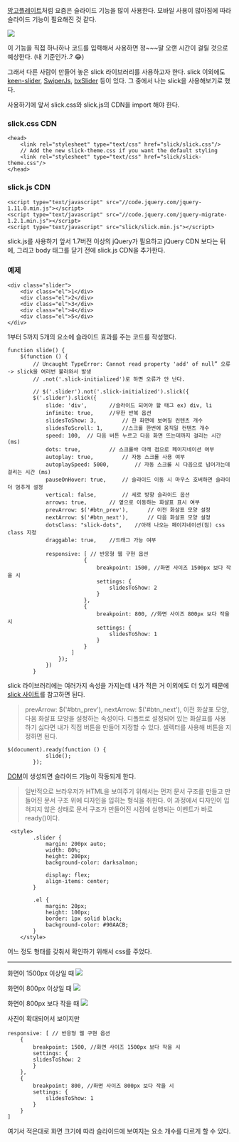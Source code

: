 [망고플레이트](https://www.mangoplate.com/)처럼 요즘은 슬라이드 기능을 많이 사용한다. 모바일 사용이 많아짐에 따라 슬라이드 기능이 필요해진 것 같다.

![](https://images.velog.io/images/rudwnd33/post/56ef7c53-d2a7-4581-ae4c-ae141ec3a704/%E1%84%89%E1%85%B3%E1%84%8F%E1%85%B3%E1%84%85%E1%85%B5%E1%86%AB%E1%84%89%E1%85%A3%E1%86%BA%202021-09-26%20%E1%84%8B%E1%85%A9%E1%84%8C%E1%85%A5%E1%86%AB%202.53.37.png)

이 기능을 직접 하나하나 코드를 입력해서 사용하면 정~~~말 오랜 시간이 걸릴 것으로 예상한다. (내 기준인가..? 😂)

그래서 다른 사람이 만들어 놓은 slick 라이브러리를 사용하고자 한다. slick 이외에도 [keen-slider](https://keen-slider.io/), [SwiperJs](https://swiperjs.com/), [bxSlider](https://bxslider.com/) 등이 있다. 그 중에서 나는 slick을 사용해보기로 했다.

사용하기에 앞서 slick.css와 slick.js의 CDN을 import 해야 한다.

### slick.css CDN
```
<head>
    <link rel="stylesheet" type="text/css" href="slick/slick.css"/>
    // Add the new slick-theme.css if you want the default styling
    <link rel="stylesheet" type="text/css" href="slick/slick-theme.css"/>
</head>
```

### slick.js CDN
```
<script type="text/javascript" src="//code.jquery.com/jquery-1.11.0.min.js"></script>
<script type="text/javascript" src="//code.jquery.com/jquery-migrate-1.2.1.min.js"></script>
<script type="text/javascript" src="slick/slick.min.js"></script>
```
slick.js를 사용하기 앞서 1.7버전 이상의 jQuery가 필요하고 jQuery CDN 보다는 뒤에, 그리고 body 태그를 닫기 전에 slick.js CDN을 추가한다.


### 예제

```
<div class="slider">
    <div class="el">1</div>
    <div class="el">2</div>
    <div class="el">3</div>
    <div class="el">4</div>
    <div class="el">5</div>
</div>
```

1부터 5까지 5개의 요소에 슬라이드 효과를 주는 코드를 작성했다.


```
function slide() {
    $(function () {
        // Uncaught TypeError: Cannot read property 'add' of null” 오류 -> slick을 여러번 불러와서 발생
        // .not('.slick-initialized')로 하면 오류가 안 난다.

        // $('.slider').not('.slick-initialized').slick({
        $('.slider').slick({
    	    slide: 'div',		//슬라이드 되어야 할 태그 ex) div, li
            infinite: true, 	//무한 반복 옵션
            slidesToShow: 3,		// 한 화면에 보여질 컨텐츠 개수
            slidesToScroll: 1,		//스크롤 한번에 움직일 컨텐츠 개수
            speed: 100,	 // 다음 버튼 누르고 다음 화면 뜨는데까지 걸리는 시간(ms)
            dots: true, 		// 스크롤바 아래 점으로 페이지네이션 여부
            autoplay: true,			// 자동 스크롤 사용 여부
            autoplaySpeed: 5000, 		// 자동 스크롤 시 다음으로 넘어가는데 걸리는 시간 (ms)
            pauseOnHover: true,		// 슬라이드 이동 시 마우스 호버하면 슬라이더 멈추게 설정
            vertical: false,		// 세로 방향 슬라이드 옵션
            arrows: true, 		// 옆으로 이동하는 화살표 표시 여부
            prevArrow: $('#btn_prev'),		// 이전 화살표 모양 설정
            nextArrow: $('#btn_next'),		// 다음 화살표 모양 설정
            dotsClass: "slick-dots", 	//아래 나오는 페이지네이션(점) css class 지정
            draggable: true, 	//드래그 가능 여부

            responsive: [ // 반응형 웹 구현 옵션
                        {
                            breakpoint: 1500, //화면 사이즈 1500px 보다 작을 시
                            settings: {
                                slidesToShow: 2
                            }
                        },
                        {
                            breakpoint: 800, //화면 사이즈 800px 보다 작을 시
                            settings: {
                                slidesToShow: 1
                            }
                        }
                    ]
                });
            })
        }
```

slick 라이브러리에는 여러가지 속성을 가지는데 내가 적은 거 이외에도 더 있기 때문에 [slick 사이트](https://kenwheeler.github.io/slick/)를 참고하면 된다.

> prevArrow: $('#btn_prev'),
 nextArrow: $('#btn_next'),
이전 화살표 모양, 다음 화살표 모양을 설정하는 속성이다. 디폴트로 설정되어 있는 화살표를 사용하기 싫다면 내가 직접 버튼을 만들어 지정할 수 있다. 셀렉터를 사용해 버튼을 지정하면 된다.

```
$(document).ready(function () {
            slide();
        });
```

[DOM](https://developer.mozilla.org/ko/docs/Web/API/Document_Object_Model/Introduction)이 생성되면 슬라이드 기능이 작동되게 한다.

> 일반적으로 브라우저가 HTML을 보여주기 위해서는 먼저 문서 구조를 만들고 만들어진 문서 구조 위에 디자인을 입히는 형식을 취한다. 이 과정에서 디자인이 입혀지지 않은 상태로 문서 구조가 만들어진 시점에 실행되는 이벤트가 바로 ready()이다.


```
 <style>
        .slider {
            margin: 200px auto;
            width: 80%;
            height: 200px;
            background-color: darksalmon;

            display: flex;
            align-items: center;
        }

        .el {
            margin: 20px;
            height: 100px;
            border: 1px solid black;
            background-color: #90AACB;
        }
    </style>
```

어느 정도 형태를 갖춰서 확인하기 위해서 css를 주었다.

<hr>

화면이 1500px 이상일 때
![](https://images.velog.io/images/rudwnd33/post/e7ebe750-1e7f-4418-8be3-8902669cff70/%E1%84%89%E1%85%B3%E1%84%8F%E1%85%B3%E1%84%85%E1%85%B5%E1%86%AB%E1%84%89%E1%85%A3%E1%86%BA%202021-09-26%20%E1%84%8B%E1%85%A9%E1%84%8C%E1%85%A5%E1%86%AB%203.34.08.png)

화면이 800px 이상일 때
![](https://images.velog.io/images/rudwnd33/post/519b57d6-c130-4645-a965-d2701a2c7a7a/%E1%84%89%E1%85%B3%E1%84%8F%E1%85%B3%E1%84%85%E1%85%B5%E1%86%AB%E1%84%89%E1%85%A3%E1%86%BA%202021-09-26%20%E1%84%8B%E1%85%A9%E1%84%8C%E1%85%A5%E1%86%AB%203.34.18.png)

화면이 800px 보다 작을 때
![](https://images.velog.io/images/rudwnd33/post/eb5706a9-9f6d-4a7f-9fd3-02e0d566eaaf/%E1%84%89%E1%85%B3%E1%84%8F%E1%85%B3%E1%84%85%E1%85%B5%E1%86%AB%E1%84%89%E1%85%A3%E1%86%BA%202021-09-26%20%E1%84%8B%E1%85%A9%E1%84%8C%E1%85%A5%E1%86%AB%203.34.27.png)

사진이 확대되어서 보이지만
```
responsive: [ // 반응형 웹 구현 옵션
    {
    	breakpoint: 1500, //화면 사이즈 1500px 보다 작을 시
    	settings: {
        slidesToShow: 2
        }
    },
    {
        breakpoint: 800, //화면 사이즈 800px 보다 작을 시
        settings: {
            slidesToShow: 1
        }
    }
]
```
여기서 적은대로 화면 크기에 따라 슬라이드에 보여지는 요소 개수를 다르게 할 수 있다.